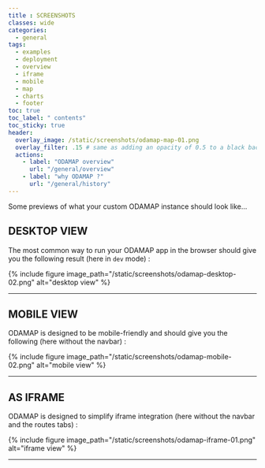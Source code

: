 ```yaml
---
title : SCREENSHOTS
classes: wide
categories:
  - general
tags:
  - examples
  - deployment
  - overview
  - iframe
  - mobile
  - map
  - charts
  - footer
toc: true
toc_label: " contents"
toc_sticky: true
header:
  overlay_image: /static/screenshots/odamap-map-01.png
  overlay_filter: .15 # same as adding an opacity of 0.5 to a black background
  actions:
    - label: "ODAMAP overview"
      url: "/general/overview"
    - label: "why ODAMAP ?"
      url: "/general/history"
---
```


Some previews of what your custom ODAMAP instance should look like...

## DESKTOP VIEW

The most common way to run your ODAMAP app in the browser should give you the following result (here in `dev` mode) :

{% include figure image_path="/static/screenshots/odamap-desktop-02.png" alt="desktop view" %}

---

## MOBILE VIEW

ODAMAP is designed to be mobile-friendly and should give you the following (here without the navbar) :

{% include figure image_path="/static/screenshots/odamap-mobile-02.png" alt="mobile view" %}

---

## AS IFRAME

ODAMAP is designed to simplify iframe integration (here without the navbar and the routes tabs) :

{% include figure image_path="/static/screenshots/odamap-iframe-01.png" alt="iframe view" %}

---

<br>
<br>
